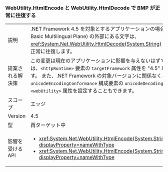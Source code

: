 ### <a name="webutilityhtmlencode-and-webutilityhtmldecode-round-trip-bmp-correctly"></a>WebUtility.HtmlEncode と WebUtility.HtmlDecode で BMP が正常に往復する

|   |   |
|---|---|
|説明|.NET Framework 4.5 を対象とするアプリケーションの場合、基本多言語面 (BMP: Basic Multilingual Plane) の外部にある文字は、<xref:System.Net.WebUtility.HtmlDecode(System.String)> メソッドに渡されたときに正常に往復します。|
|提案される解決策|この変更は現在のアプリケーションに影響を与えないはずですが、元の動作に戻すには、<code>&lt;httpRuntime&gt;</code> 要素の <code>targetFramework</code> 属性を &quot;4.5&quot; 以外の文字列に設定します。 また、.NET Framework の対象バージョンに関係なくこの動作を制御するために <code>unicodeEncodingConformance</code> 構成要素の <code>unicodeDecodingConformance</code> 属性と <code>&lt;webUtility&gt;</code> 属性を設定することもできます。|
|スコープ|エッジ|
|Version|4.5|
|型|再ターゲット中|
|影響を受ける API|<ul><li><xref:System.Net.WebUtility.HtmlEncode(System.String)?displayProperty=nameWithType></li><li><xref:System.Net.WebUtility.HtmlEncode(System.String,System.IO.TextWriter)?displayProperty=nameWithType></li></ul>|

